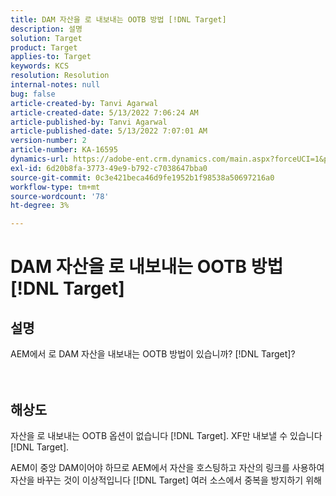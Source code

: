 ```yaml
---
title: DAM 자산을 로 내보내는 OOTB 방법 [!DNL Target]
description: 설명
solution: Target
product: Target
applies-to: Target
keywords: KCS
resolution: Resolution
internal-notes: null
bug: false
article-created-by: Tanvi Agarwal
article-created-date: 5/13/2022 7:06:24 AM
article-published-by: Tanvi Agarwal
article-published-date: 5/13/2022 7:07:01 AM
version-number: 2
article-number: KA-16595
dynamics-url: https://adobe-ent.crm.dynamics.com/main.aspx?forceUCI=1&pagetype=entityrecord&etn=knowledgearticle&id=ec7b9631-8bd2-ec11-a7b5-00224809c27a
exl-id: 6d20b8fa-3773-49e9-b792-c7038647bba0
source-git-commit: 0c3e421beca46d9fe1952b1f98538a50697216a0
workflow-type: tm+mt
source-wordcount: '78'
ht-degree: 3%

---
```


# DAM 자산을 로 내보내는 OOTB 방법 [!DNL Target]

## 설명

AEM에서 로 DAM 자산을 내보내는 OOTB 방법이 있습니까? [!DNL Target]?<br><br><br>

## 해상도


자산을 로 내보내는 OOTB 옵션이 없습니다 [!DNL Target]. XF만 내보낼 수 있습니다 [!DNL Target].



AEM이 중앙 DAM이어야 하므로 AEM에서 자산을 호스팅하고 자산의 링크를 사용하여 자산을 바꾸는 것이 이상적입니다 [!DNL Target] 여러 소스에서 중복을 방지하기 위해
